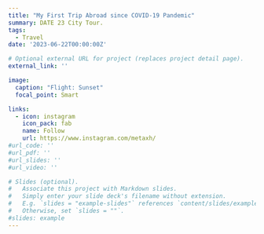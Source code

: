 ```yaml
---
title: "My First Trip Abroad since COVID-19 Pandemic"
summary: DATE 23 City Tour.
tags:
  - Travel
date: '2023-06-22T00:00:00Z'

# Optional external URL for project (replaces project detail page).
external_link: ''

image:
  caption: "Flight: Sunset"
  focal_point: Smart

links:
  - icon: instagram
    icon_pack: fab
    name: Follow
    url: https://www.instagram.com/metaxh/
#url_code: ''
#url_pdf: ''
#url_slides: ''
#url_video: ''

# Slides (optional).
#   Associate this project with Markdown slides.
#   Simply enter your slide deck's filename without extension.
#   E.g. `slides = "example-slides"` references `content/slides/example-slides.md`.
#   Otherwise, set `slides = ""`.
#slides: example
---
```





